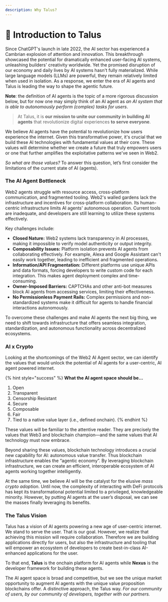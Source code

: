 ```yaml
---
description: Why Talus?
---
```


# 🐸 Introduction to Talus

Since ChatGPT's launch in late 2022, the AI sector has experienced a Cambrian explosion of attention and innovation. This breakthrough showcased the potential for dramatically enhanced user-facing AI systems, unleashing builders' creativity worldwide. Yet the promised disruption of our economy and daily lives by AI systems hasn't fully materialized. While large language models (LLMs) are powerful, they remain relatively limited when used in isolation. As a response, we enter the era of AI agents and Talus is leading the way to shape the agentic future.

**Note**: the definition of AI agents is the topic of a more rigorous discussion below, but for now one may simply think of an AI agent as _an AI system that is able to autonomously perform (complex) tasks for users_.

> At Talus, it is **our mission to unite our community in building AI agents** that revolutionize digital experiences **to serve everyone**.

We believe AI agents have the potential to revolutionize how users experience the internet. Given this transformative power, it's crucial that we build these AI technologies with fundamental values at their core. These values will determine whether we create a future that truly empowers users or one that further amplifies the exploitative patterns we've seen in Web2.

_So what are those values?_ To answer this question, let’s first consider the limitations of the current state of AI (agents).

### The AI Agent Bottleneck

Web2 agents struggle with resource access, cross-platform communication, and fragmented tooling. Web2's walled gardens lack the infrastructure and incentives for cross-platform collaboration. Its human-centric infrastructure limits AI agents' autonomous operation. Current tools are inadequate, and developers are still learning to utilize these systems effectively.

Key challenges include:

* **Closed Nature:** Web2 systems lack transparency in AI processes, making it impossible to verify model authenticity or output integrity.
* **Composability Issues:** Platform isolation prevents AI agents from collaborating effectively. For example, Alexa and Google Assistant can't easily work together, leading to inefficient and fragmented operations.
* **Information/API Fragmentation:** Different platforms use unique APIs and data formats, forcing developers to write custom code for each integration. This makes agent deployment complex and time-consuming.
* **Owner-Imposed Barriers:** CAPTCHAs and other anti-bot measures block AI agents from accessing services, limiting their effectiveness.
* **No Permissionless Payment Rails:** Complex permissions and non-standardized systems make it difficult for agents to handle financial interactions autonomously.

To overcome these challenges and make AI agents the next big thing, we need to shift towards infrastructure that offers seamless integration, standardization, and autonomous functionality across decentralized ecosystems.

### AI x Crypto

Looking at the shortcomings of the Web2 AI Agent sector, we can identify the values that would unlock the potential of AI agents for a user-centric, AI agent powered internet.

{% hint style="success" %}
**What the AI agent space should be…**

1. Open
2. Transparent
3. Censorship Resistant
4. Secure
5. Composable
6. Fair
7. Tied to a native value layer (i.e., defined onchain).
{% endhint %}

These values will be familiar to the attentive reader. They are precisely the values that Web3 and blockchain champion—and the same values that AI technology must now embrace.

Beyond sharing these values, blockchain technology introduces a crucial new capability for AI: autonomous value transfer. Thus blockchain infrastructure enables the “agentic economy”. By leveraging blockchain infrastructure, we can create an efficient, interoperable ecosystem of AI agents working together intelligently.

At the same time, we believe AI will be the catalyst for the elusive _mass crypto adoption_. Until now, the complexity of interacting with DeFi protocols has kept its transformational potential limited to a privileged, knowledgeable minority. However, by putting AI agents at the user’s disposal, we can see the masses finally leveraging its benefits.

### The Talus Vision

Talus has a vision of AI agents powering a new age of user-centric internet. We stand to serve the user. That is our goal. However, we realize that achieving this mission will require collaboration. Therefore we are building applications directly for users, but also the infrastructure and tooling that will empower an ecosystem of developers to create best-in-class AI-enhanced applications for the user.

To that end, **Talus** is the onchain platform for AI agents while **Nexus** is the developer framework for building these agents.

The AI agent space is broad and competitive, but we see the unique market opportunity to augment AI agents with the unique value proposition blockchains offer. A distinctive approach, the Talus way. _For our community of users, by our community of developers, together with our partners._
